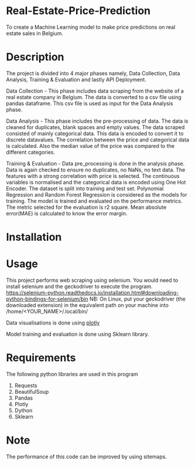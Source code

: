 # Real-Estate-Price-Prediction
To create a Machine Learning model to make price predictions on real estate sales in Belgium.

# Description
The project is divided into 4 major phases namely, Data Collection, Data Analysis, Training & Evaluation and lastly API Deployment.

  Data Collection - This phase includes data scraping from the website of a real estate company in Belgium. The data is converted to a csv file using pandas dataframe. This csv file is used as input for the Data Analysis phase.
  
  Data Analysis - This phase includes the pre-processing of data. The data is cleaned for duplicates, blank spaces and empty values. The data scraped consisted of mainly categorical data. This data is encoded to convert it to discrete datavalues. The correlation between the price and categorical data is calculated. Also the median value of the price was compared to the different categories.
  
  Training & Evaluation - Data pre_processing is done in the analysis phase. Data is again checked to ensure no duplicates, no NaNs, no text data. The features with a strong correlation with price is selected. The continuous variables is normalised and the categorical data is encoded using One Hot Encoder. The dataset is split into training and test set. Polynomial Regression and Random Forest Regression is considered as the models for training. The model is trained and evaluated on the performance metrics. The metric selected for the evaluation is r2 square. Mean absolute error(MAE) is calculated to know the error margin.
  

# Installation


# Usage
This project performs web scraping using selenium. You would need to install selenium and the geckodriver to execute the program.
https://selenium-python.readthedocs.io/installation.html#downloading-python-bindings-for-selenium/bin
NB: On Linux, put your geckodriver (the downloaded extension) in the equivalent path on your machine into /home/<YOUR_NAME>/.local/bin/

Data visualisations is done using [plotly](https://plotly.com/python/)

Model training and evaluation is done using Sklearn library.


# Requirements
The following python libraries are used in this program
  1. Requests
  2. BeautifulSoup
  3. Pandas
  4. Plotly
  5. Dython
  6. Sklearn
  
  
# Note
The performance of this code can be improved by using sitemaps.
